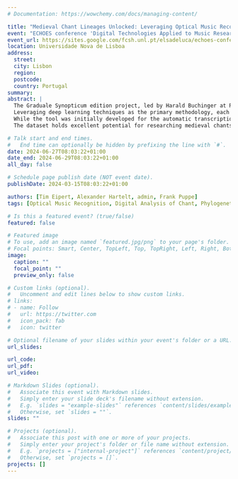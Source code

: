 ```yaml
---
# Documentation: https://wowchemy.com/docs/managing-content/

title: "Medieval Chant Lineages Unlocked: Leveraging Optical Music Recognition for Phylogenetic Analysis of Gregorian Proper"
event: "ECHOES conference 'Digital Technologies Applied to Music Research: Methodologies, Projects and Challenges'"
event_url: https://sites.google.com/fcsh.unl.pt/elsadeluca/echoes-conference
location: Universidade Nova de Lisboa
address:
  street:
  city: Lisbon
  region:
  postcode:
  country: Portugal
summary:
abstract: | 
  The Graduale Synopticum edition project, led by Harald Buchinger at Regensburg University from 2015-2018, has pioneered bringing the essential Gregorian chant propers to the forefront of musicological research through a synoptic presentation of early manuscript readings. While it successfully digitized textual variants and metadata, melody synopses are manually transcribed and image-based, preventing algorithmic analyses, e.g. to compare the melodies computationally. We address this gap using OMMR4all, a tool developed at the University of Würzburg, by transcribing the melodic variants in computer-readable form. OMMR4all employs a comprehensive automatic pipeline encompassing essential steps, including staff line detection, layout recognition, symbol detection, text detection, and syllable assignment.
  Leveraging deep learning techniques as the primary methodology, each pipeline step is meticulously crafted to ensure accuracy and efficiency. Additionally,  post-processing algorithms, enriched with musicological background knowledge, are employed to combine results from individual steps and enhance overall transcription quality.
  While the tool was initially developed for the automatic transcription of handwritten diastematic notations, it is particularly suitable for the types used in editions that mimic square notation, where the graphical representation of a neume does not differ. The pipeline was adapted for the Graduale Synopticum dataset to incorporate additional background information, such as existing lyrics and texts, and support a unique layout structure. The pipeline output consists of fully transcribed documents, where the melody, lyrics, and syllable note assignments have been extracted. 
  The dataset holds excellent potential for researching medieval chants, as the manuscripts depict some of the earliest notated versions. The issue with later manuscripts is the alignment of melodies to subsequent external theoretical models, which is why the early manuscripts may come closest to the original forms of the melodies. Here, we apply a phylogenetic model to the dataset to infer the degree of variance in the chants across manuscripts. With a network of such phylogenetic trees, we ultimately aim to uncover insights into the transmission of the manuscripts.

# Talk start and end times.
#   End time can optionally be hidden by prefixing the line with `#`.
date: 2024-06-27T08:03:22+01:00
date_end: 2024-06-29T08:03:22+01:00
all_day: false

# Schedule page publish date (NOT event date).
publishDate: 2024-03-15T08:03:22+01:00

authors: [Tim Eipert, Alexander Hartelt, admin, Frank Puppe]
tags: [Optical Music Recognition, Digital Analysis of Chant, Phylogenetic Inference]

# Is this a featured event? (true/false)
featured: false

# Featured image
# To use, add an image named `featured.jpg/png` to your page's folder. 
# Focal points: Smart, Center, TopLeft, Top, TopRight, Left, Right, BottomLeft, Bottom, BottomRight.
image:
  caption: ""
  focal_point: ""
  preview_only: false

# Custom links (optional).
#   Uncomment and edit lines below to show custom links.
# links:
# - name: Follow
#   url: https://twitter.com
#   icon_pack: fab
#   icon: twitter

# Optional filename of your slides within your event's folder or a URL.
url_slides:

url_code:
url_pdf:
url_video:

# Markdown Slides (optional).
#   Associate this event with Markdown slides.
#   Simply enter your slide deck's filename without extension.
#   E.g. `slides = "example-slides"` references `content/slides/example-slides.md`.
#   Otherwise, set `slides = ""`.
slides: ""

# Projects (optional).
#   Associate this post with one or more of your projects.
#   Simply enter your project's folder or file name without extension.
#   E.g. `projects = ["internal-project"]` references `content/project/deep-learning/index.md`.
#   Otherwise, set `projects = []`.
projects: []
---
```

